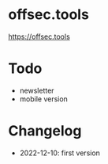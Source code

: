 # offsec.tools

https://offsec.tools


# Todo

- newsletter  
- mobile version  


# Changelog

- 2022-12-10: first version  
